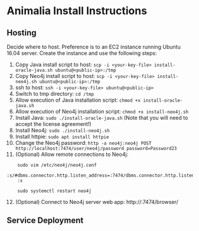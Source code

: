 # Animalia Install Instructions

## Hosting

Decide where to host. Preference is to an EC2 instance running Ubuntu 16.04 server. Create the instance and use the following steps:

1) Copy Java install script to host: ```scp -i <your-key-file> install-oracle-java.sh ubuntu@<public-ip>:/tmp```
2) Copy Neo4j install script to host: ```scp -i <your-key-file> install-neo4j.sh ubuntu@<public-ip>:/tmp```
3) ssh to host: ```ssh -i <your-key-file> ubuntu@<public-ip>```
4) Switch to tmp directory: ```cd /tmp```
5) Allow execution of Java installation script: ```chmod +x install-oracle-java.sh```
6) Allow execution of Neo4j installation script: ```chmod +x install-neo4j.sh```
7) Install Java: ```sudo ./install-oracle-java.sh``` (Note that you will need to accept the license agreement!)
8) Install Neo4j: ```sudo ./install-neo4j.sh```
9) Install httpie: ```sudo apt install httpie```
10) Change the Neo4j password: ```http -a neo4j:neo4j POST http://localhost:7474/user/neo4j/password password=Password23```
11) (Optional) Allow remote connections to Neo4j: 
```
    sudo vim /etc/neo4j/neo4j.conf
    :s/#dbms.connector.http.listen_address=:7474/dbms.connector.http.listen_address=0.0.0.0:7474/g
    :x
    
    sudo systemctl restart neo4j
```
12) (Optional) Connect to Neo4j server web app: http://<public-ip>:7474/browser/

## Service Deployment


